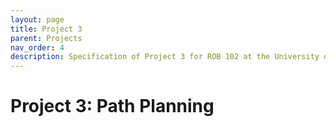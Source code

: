 ```yaml
---
layout: page
title: Project 3
parent: Projects
nav_order: 4
description: Specification of Project 3 for ROB 102 at the University of Michigan.
---
```


# Project 3: Path Planning